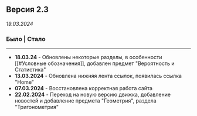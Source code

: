 ## Версия 2.3
*19.03.2024*
### Было | Стало

---
- **18.03.24** - Обновлены некоторые разделы, в особенности [[#Условные обозначения]], добавлен предмет "Вероятность и Статистика"
- **13.03.2024** - Обновлена нижняя лента ссылок, появилась ссылка "Home"
- **07.03.2024** - Восстановлена корректная работа сайта
- **22.02.2024** - Переход на новую версию движка, добавление новостей и добавление предмета "Геометрия", раздела "Тригонометрия"